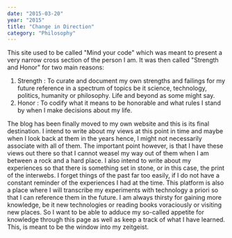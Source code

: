 ```yaml
---
date: "2015-03-20"
year: "2015"
title: "Change in Direction"
category: "Philosophy"
---
```

This site used to be called "Mind your code" which was meant to present a very narrow cross section of the person I am. It was then called "Strength and Honor" for two main reasons:
1. Strength : To curate and document my own strengths and failings for my future reference in a spectrum of topics be it science, technology, politics, humanity or philosophy. Life and beyond as some might say.
2. Honor : To codify what it means to be honorable and what rules I stand by when I make decisions about my life.

The blog has been finally moved to my own website and this is its final destination.
I intend to write about my views at this point in time and maybe when I look back at them in the years hence, I might not necessarily associate with all of them. The important point however, is that I have these views out there so that I cannot weasel my way out of them when I am between a rock and a hard place.
I also intend to write about my experiences so that there is something set in stone, or in this case, the print of the interwebs. I forget things of the past far too easily, if I do not have a constant reminder of the experiences I had at the time.
This platform is also a place where I will transcribe my experiments with technology a priori so that I can reference them in the future. I am always thirsty for gaining more knowledge, be it new technologies or reading books voraciously or visiting new places. So I want to be able to adduce my so-called appetite for knowledge through this page as well as keep a track of what I have learned.
This, is meant to be the window into my zeitgeist.